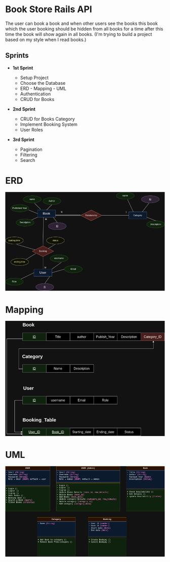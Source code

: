 # Book Store Rails API 

The user can book a book and when other users see the books this book which the user booking should be hidden from all books for a time after this time the book will show again in all books. (I'm trying to build a project based on my style when I read books.)

## **Sprints**
* **1st Sprint**
  * Setup Project
  * Choose the Database
  * ERD - Mapping - UML
  * Authentication
  * CRUD for Books


* **2nd Sprint**
    * CRUD for Books Category
    * Implement Booking System
    * User Roles


* **3rd Sprint**
  * Pagination
  * Filtering
  * Search


# ERD
![Book Store-ERD.png](images%20-%20readme/Book%20Store-ERD.png)

# Mapping
![Mapping - Book Store.png](images%20-%20readme/Mapping%20-%20Book%20Store.png)

# UML
![Book Store - UML.png](images%20-%20readme/Book%20Store%20-%20UML.png)

